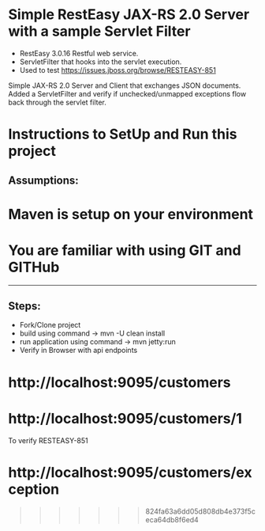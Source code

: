 Simple RestEasy JAX-RS 2.0 Server with a sample Servlet Filter 
=======================================================================

- RestEasy 3.0.16 Restful web service.
- ServletFilter that hooks into the servlet execution.
- Used to test https://issues.jboss.org/browse/RESTEASY-851

Simple JAX-RS 2.0 Server and Client that exchanges JSON documents.
Added a ServletFilter and verify if unchecked/unmapped exceptions flow back through the servlet filter. 

Instructions to SetUp and Run this project
==========================================
Assumptions:
--------------
# Maven is setup on your environment
# You are familiar with using GIT and GITHub

--------
Steps:
---------
- Fork/Clone project
- build using command ->  mvn -U clean install
- run application using command -> mvn jetty:run
- Verify in Browser with api endpoints
# http://localhost:9095/customers
# http://localhost:9095/customers/1

To verify RESTEASY-851
# http://localhost:9095/customers/exception



>>>>>>> 824fa63a6dd05d808db4e373f5ceca64db8f6ed4
